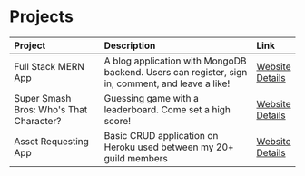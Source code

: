 # Projects

| Project | Description | Link|
|:--------------|:------------------|:-----------|
| Full Stack MERN App | A blog application with MongoDB backend. Users can register, sign in, comment, and leave a like! | [Website](https://blog-tutorial-888.herokuapp.com/)<br/>[Details](https://danpursuit.github.io/fullstack-mern-app)|
| Super Smash Bros: Who's That Character? | Guessing game with a leaderboard. Come set a high score! | [Website](https://ssbu-guess.herokuapp.com/)<br/>[Details](https://danpursuit.github.io/ssbu-guess-who)|
| Asset Requesting App | Basic CRUD application on Heroku used between my 20+ guild members | [Website](https://gfi-asset-request.herokuapp.com/)<br/>[Details](https://danpursuit.github.io/asset-requests)|
